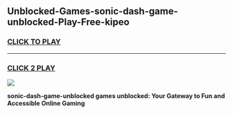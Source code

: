 
## Unblocked-Games-sonic-dash-game-unblocked-Play-Free-kipeo
<h3>
<a href="https://premium76.site?title=sonic-dash-game-unblocked&ref=10A">CLICK TO PLAY</a></h3>
<hr>

<h3>
<a href="https://premium76.site?title=sonic-dash-game-unblocked&ref=10A">CLICK 2 PLAY</a>
  
</h3>

<a href="https://premium76.site?title=sonic-dash-game-unblocked&ref=10A"><img src="https://clearcache.store/games.png"></a>


**sonic-dash-game-unblocked games unblocked: Your Gateway to Fun and Accessible Online Gaming**
